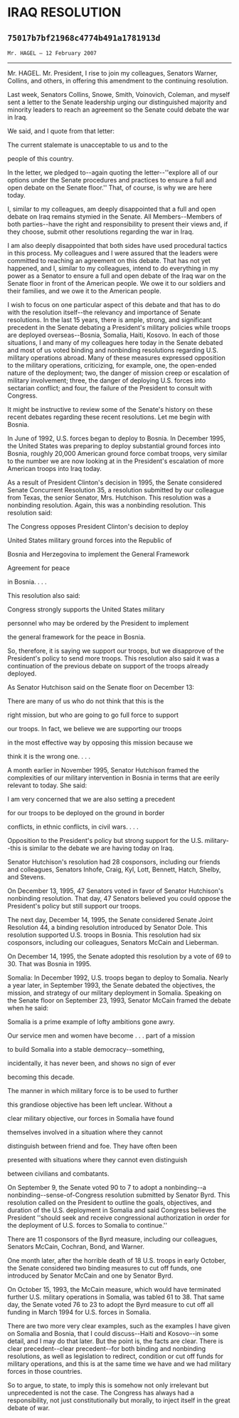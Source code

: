 # IRAQ RESOLUTION
## `75017b7bf21968c4774b491a1781913d`
`Mr. HAGEL — 12 February 2007`

---


Mr. HAGEL. Mr. President, I rise to join my colleagues, Senators 
Warner, Collins, and others, in offering this amendment to the 
continuing resolution.

Last week, Senators Collins, Snowe, Smith, Voinovich, Coleman, and 
myself sent a letter to the Senate leadership urging our distinguished 
majority and minority leaders to reach an agreement so the Senate could 
debate the war in Iraq.

We said, and I quote from that letter:




 The current stalemate is unacceptable to us and to the 


 people of this country.


In the letter, we pledged to--again quoting the letter--''explore all 
of our options under the Senate procedures and practices to ensure a 
full and open debate on the Senate floor.'' That, of course, is why we 
are here today.

I, similar to my colleagues, am deeply disappointed that a full and 
open debate on Iraq remains stymied in the Senate. All Members--Members 
of both parties--have the right and responsibility to present their 
views and, if they choose, submit other resolutions regarding the war 
in Iraq.

I am also deeply disappointed that both sides have used procedural 
tactics in this process. My colleagues and I were assured that the 
leaders were committed to reaching an agreement on this debate. That 
has not yet happened, and I, similar to my colleagues, intend to do 
everything in my power as a Senator to ensure a full and open debate of 
the Iraq war on the Senate floor in front of the American people. We 
owe it to our soldiers and their families, and we owe it to the 
American people.

I wish to focus on one particular aspect of this debate and that has 
to do with the resolution itself--the relevancy and importance of 
Senate resolutions. In the last 15 years, there is ample, strong, and 
significant precedent in the Senate debating a President's military 
policies while troops are deployed overseas--Bosnia, Somalia, Haiti, 
Kosovo. In each of those situations, I and many of my colleagues here 
today in the Senate debated and most of us voted binding and nonbinding 
resolutions regarding U.S. military operations abroad. Many of these 
measures expressed opposition to the military operations, criticizing, 
for example, one, the open-ended nature of the deployment; two, the 
danger of mission creep or escalation of military involvement; three, 
the danger of deploying U.S. forces into sectarian conflict; and four, 
the failure of the President to consult with Congress.

It might be instructive to review some of the Senate's history on 
these recent debates regarding these recent resolutions. Let me begin 
with Bosnia.

In June of 1992, U.S. forces began to deploy to Bosnia. In December 
1995, the United States was preparing to deploy substantial ground 
forces into Bosnia, roughly 20,000 American ground force combat troops, 
very similar to the number we are now looking at in the President's 
escalation of more American troops into Iraq today.

As a result of President Clinton's decision in 1995, the Senate 
considered Senate Concurrent Resolution 35, a resolution submitted by 
our colleague from Texas, the senior Senator, Mrs. Hutchison. This 
resolution was a nonbinding resolution. Again, this was a nonbinding 
resolution. This resolution said:




 The Congress opposes President Clinton's decision to deploy 


 United States military ground forces into the Republic of 


 Bosnia and Herzegovina to implement the General Framework 


 Agreement for peace 


 in Bosnia. . . .


This resolution also said:




 Congress strongly supports the United States military 


 personnel who may be ordered by the President to implement 


 the general framework for the peace in Bosnia.





So, therefore, it is saying we support our troops, but we disapprove 
of the President's policy to send more troops. This resolution also 
said it was a continuation of the previous debate on support of the 
troops already deployed.

As Senator Hutchison said on the Senate floor on December 13:




 There are many of us who do not think that this is the 


 right mission, but who are going to go full force to support 


 our troops. In fact, we believe we are supporting our troops 


 in the most effective way by opposing this mission because we 


 think it is the wrong one. . . .


A month earlier in November 1995, Senator Hutchison framed the 
complexities of our military intervention in Bosnia in terms that are 
eerily relevant to today. She said:




 I am very concerned that we are also setting a precedent 


 for our troops to be deployed on the ground in border 


 conflicts, in ethnic conflicts, in civil wars. . . .


Opposition to the President's policy but strong support for the U.S. 
military--this is similar to the debate we are having today on Iraq.

Senator Hutchison's resolution had 28 cosponsors, including our 
friends and colleagues, Senators Inhofe, Craig, Kyl, Lott, Bennett, 
Hatch, Shelby, and Stevens.

On December 13, 1995, 47 Senators voted in favor of Senator 
Hutchison's nonbinding resolution. That day, 47 Senators believed you 
could oppose the President's policy but still support our troops.

The next day, December 14, 1995, the Senate considered Senate Joint 
Resolution 44, a binding resolution introduced by Senator Dole. This 
resolution supported U.S. troops in Bosnia. This resolution had six 
cosponsors, including our colleagues, Senators McCain and Lieberman.

On December 14, 1995, the Senate adopted this resolution by a vote of 
69 to 30. That was Bosnia in 1995.

Somalia: In December 1992, U.S. troops began to deploy to Somalia. 
Nearly a year later, in September 1993, the Senate debated the 
objectives, the mission, and strategy of our military deployment in 
Somalia. Speaking on the Senate floor on September 23, 1993, Senator 
McCain framed the debate when he said:




 Somalia is a prime example of lofty ambitions gone awry. 


 Our service men and women have become . . . part of a mission 


 to build Somalia into a stable democracy--something, 


 incidentally, it has never been, and shows no sign of ever 


 becoming this decade.



 The manner in which military force is to be used to further 


 this grandiose objective has been left unclear. Without a 


 clear military objective, our forces in Somalia have found 


 themselves involved in a situation where they cannot 


 distinguish between friend and foe. They have often been 


 presented with situations where they cannot even distinguish 


 between civilians and combatants.


On September 9, the Senate voted 90 to 7 to adopt a nonbinding--a 
nonbinding--sense-of-Congress resolution submitted by Senator Byrd. 
This resolution called on the President to outline the goals, 
objectives, and duration of the U.S. deployment in Somalia and said 
Congress believes the President ''should seek and receive congressional 
authorization in order for the deployment of U.S. forces to Somalia to 
continue.''

There are 11 cosponsors of the Byrd measure, including our 
colleagues, Senators McCain, Cochran, Bond, and Warner.

One month later, after the horrible death of 18 U.S. troops in early 
October, the Senate considered two binding measures to cut off funds, 
one introduced by Senator McCain and one by Senator Byrd.

On October 15, 1993, the McCain measure, which would have terminated 
further U.S. military operations in Somalia, was tabled 61 to 38. That 
same day, the Senate voted 76 to 23 to adopt the Byrd measure to cut 
off all funding in March 1994 for U.S. forces in Somalia.

There are two more very clear examples, such as the examples I have 
given on Somalia and Bosnia, that I could discuss--Haiti and Kosovo--in 
some detail, and I may do that later. But the point is, the facts are 
clear. There is clear precedent--clear precedent--for both binding and 
nonbinding resolutions, as well as legislation to redirect, condition 
or cut off funds for military operations, and this is at the same time 
we have and we had military forces in those countries.

So to argue, to state, to imply this is somehow not only irrelevant 
but unprecedented is not the case. The Congress has always had a 
responsibility, not just constitutionally but morally, to inject itself 
in the great debate of war.